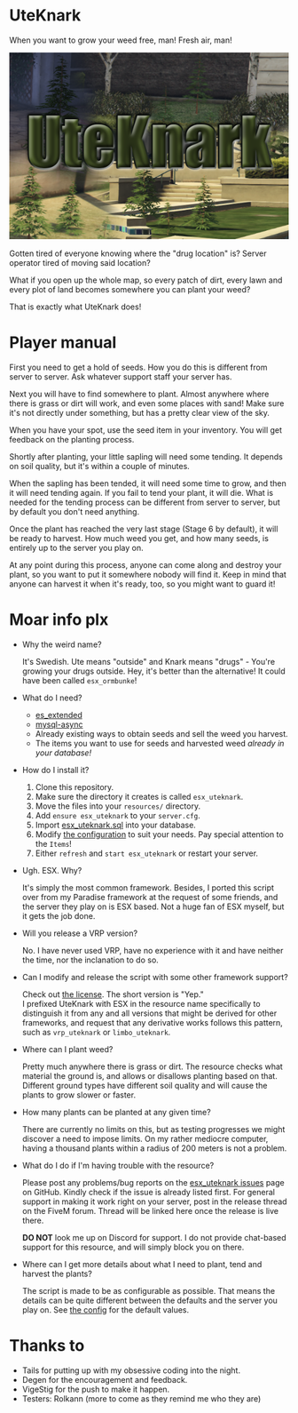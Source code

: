 # UteKnark
When you want to grow your weed free, man! Fresh air, man!

![UteKnark logo](uteknark.png)

Gotten tired of everyone knowing where the "drug location" is? Server operator tired of moving said location?

What if you open up the whole map, so every patch of dirt, every lawn and every plot of land becomes somewhere you can plant your weed?

That is exactly what UteKnark does!

# Player manual

First you need to get a hold of seeds. How you do this is different from server to server. Ask whatever support staff your server has.

Next you will have to find somewhere to plant. Almost anywhere where there is grass or dirt will work, and even some places with sand! Make sure it's not directly under something, but has a pretty clear view of the sky.

When you have your spot, use the seed item in your inventory. You will get feedback on the planting process.

Shortly after planting, your little sapling will need some tending. It depends on soil quality, but it's within a couple of minutes.

When the sapling has been tended, it will need some time to grow, and then it will need tending again. If you fail to tend your plant, it will die. What is needed for the tending process can be different from server to server, but by default you don't need anything.

Once the plant has reached the very last stage (Stage 6 by default), it will be ready to harvest. How much weed you get, and how many seeds, is entirely up to the server you play on.

At any point during this process, anyone can come along and destroy your plant, so you want to put it somewhere nobody will find it. Keep in mind that anyone can harvest it when it's ready, too, so you might want to guard it!

# Moar info plx

- Why the weird name? 

  It's Swedish. Ute means "outside" and Knark means "drugs" - You're growing your drugs outside. Hey, it's better than the alternative! It could have been called `esx_ormbunke`!

- What do I need?

  - [es_extended](https://github.com/ESX-Org/es_extended)
  - [mysql-async](https://github.com/brouznouf/fivem-mysql-async)
  - Already existing ways to obtain seeds and sell the weed you harvest.
  - The items you want to use for seeds and harvested weed *already in your database!*

- How do I install it?

    1. Clone this repository.
    2. Make sure the directory it creates is called `esx_uteknark`.
    3. Move the files into your `resources/` directory.
    4. Add `ensure esx_uteknark` to your `server.cfg`.
    5. Import [esx_uteknark.sql](esx_uteknark.sql) into your database.
    6. Modify [the configuration](config.lua) to suit your needs. Pay special attention to the `Items`!
    7. Either `refresh` and `start esx_uteknark` or restart your server.

- Ugh. ESX. Why?

    It's simply the most common framework. Besides, I ported this script over from my Paradise framework at the request of some friends, and the server they play on is ESX based. Not a huge fan of ESX myself, but it gets the job done.

- Will you release a VRP version?

    No. I have never used VRP, have no experience with it and have neither the time, nor the inclanation to do so.

- Can I modify and release the script with some other framework support?

    Check out [the license](LICENSE). The short version is "Yep."  
    I prefixed UteKnark with ESX in the resource name specifically to distinguish it from any and all versions that might be derived for other frameworks, and request that any derivative works follows this pattern, such as `vrp_uteknark` or `limbo_uteknark`.

- Where can I plant weed?

    Pretty much anywhere there is grass or dirt. The resource checks what material the ground is, and allows or disallows planting based on that. Different ground types have different soil quality and will cause the plants to grow slower or faster.

- How many plants can be planted at any given time?

    There are currently no limits on this, but as testing progresses we might discover a need to impose limits. On my rather mediocre computer, having a thousand plants within a radius of 200 meters is not a problem.

- What do I do if I'm having trouble with the resource?

    Please post any problems/bug reports on the [esx_uteknark issues](https://github.com/DemmyDemon/esx_uteknark/issues) page on GitHub. Kindly check if the issue is already listed first. For general support in making it work right on your server, post in the release thread on the FiveM forum. Thread will be linked here once the release is live there.
    
    **DO NOT** look me up on Discord for support. I do not provide chat-based support for this resource, and will simply block you on there.

- Where can I get more details about what I need to plant, tend and harvest the plants?

    The script is made to be as configurable as possible. That means the details can be quite different between the defaults and the server you play on. See [the config](config.lua) for the default values.

# Thanks to

- Tails for putting up with my obsessive coding into the night.
- Degen for the encouragement and feedback.
- VigeStig for the push to make it happen.
- Testers: Rolkann (more to come as they remind me who they are)

